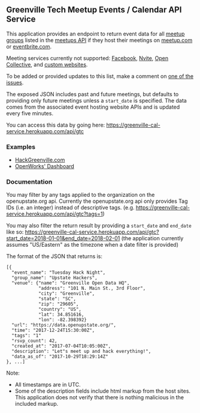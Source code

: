 ## Greenville Tech Meetup Events / Calendar API Service

This application provides an endpoint to return event data for all [meetup groups](https://data.openupstate.org/organizations) listed in the [meetups API](https://github.com/codeforgreenville/OpenData/issues/17) if they host their meetings on [meetup.com](https://github.com/codeforgreenville/upstate_tech_cal_service/issues/2)
or [eventbrite.com](https://github.com/codeforgreenville/upstate_tech_cal_service/issues/4).

Meeting services currently not supported: [Facebook](https://github.com/codeforgreenville/upstate_tech_cal_service/issues/5), [Nvite](https://github.com/codeforgreenville/upstate_tech_cal_service/issues/6), [Open Collective](https://github.com/codeforgreenville/upstate_tech_cal_service/issues/2), and [custom websites](https://github.com/codeforgreenville/upstate_tech_cal_service/issues/7).

To be added or provided updates to this list, make a comment on [one of the issues](https://github.com/codeforgreenville/upstate_tech_cal_service/issues).

The exposed JSON includes past and future meetings, but defaults to providing only future meetings unless a `start_date` is specified. The data comes from the associated event hosting website APIs and is updated every five minutes.

You can access this data by going here: https://greenville-cal-service.herokuapp.com/api/gtc

### Examples
* [HackGreenville.com](https://hackgreenville.com/events)
* [OpenWorks' Dashboard](https://joinopenworks.com/dashboard/meetups.php)


### Documentation
You may filter by any tags applied to the organization on the openupstate.org api.  Currently the openupstate.org api only provides Tag IDs (i.e. an integer) instead of descriptive tags. (e.g. https://greenville-cal-service.herokuapp.com/api/gtc?tags=1)

You may also filter the return result by providing a `start_date` and `end_date` like so: https://greenville-cal-service.herokuapp.com/api/gtc?start_date=2018-01-01&end_date=2018-02-01 (the application currently assumes "US/Eastern" as the timezone when a date filter is provided)

The format of the JSON that returns is:


    [{
      "event_name": "Tuesday Hack Night",
      "group_name": "Upstate Hackers",
      "venue": {"name": "Greenville Open Data HQ",
                "address": "101 N. Main St., 3rd Floor",
                "city": "Greenville",
                "state": "SC",
                "zip": "29605",
                "country": "US",
                "lat": 34.851616,
                "lon": -82.398392}
      "url": "https://data.openupstate.org/",
      "time": "2017-12-24T15:30:00Z",
      "tags": "1"
      "rsvp_count": 42,
      "created_at": "2017-07-04T10:05:00Z",
      "description": "Let"s meet up and hack everything!",
      "data_as_of": "2017-10-29T18:29:14Z"
    }, ...]

Note:
* All timestamps are in UTC.  
* Some of the description fields include html markup from the host sites.  This application does not verify that there is nothing malicious in the included markup.
